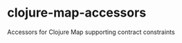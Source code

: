 clojure-map-accessors
=====================

Accessors for Clojure Map supporting contract constraints
